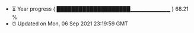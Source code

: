 - ⏳ Year progress { ████████████████████▁▁▁▁▁▁▁▁▁▁ } 68.21 %
- ⏰ Updated on Mon, 06 Sep 2021 23:19:59 GMT


